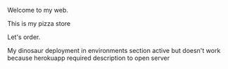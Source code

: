 Welcome to my web.

This is my pizza store

Let's order.

My dinosaur deployment in environments section active but doesn't work because herokuapp required description to open server
